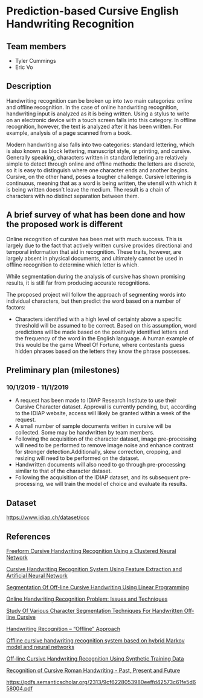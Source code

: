 # Prediction-based Cursive English Handwriting Recognition

## Team members

- Tyler Cummings
- Eric Vo

## Description

Handwriting recognition can be broken up into two main categories: online and offline recognition. In the case of online handwriting recognition, handwriting input is analyzed as it is being written. Using a stylus to write on an electronic device with a touch screen falls into this category. In offline recognition, however, the text is analyzed after it has been written. For example, analysis of a page scanned from a book. 

Modern handwriting also falls into two categories: standard lettering, which is also known as block lettering, manuscript style, or printing, and cursive. Generally speaking, characters written in standard lettering are relatively simple to detect through online and offline methods: the letters are discrete, so it is easy to distinguish where one character ends and another begins. Cursive, on the other hand, poses a tougher challenge. Cursive lettering is continuous, meaning that as a word is being written, the utensil with which it is being written doesn’t leave the medium. The result is a chain of characters with no distinct separation between them. 

## A brief survey of what has been done and how the proposed work is different

Online recognition of cursive has been met with much success. This is largely due to the fact that actively written cursive provides directional and temporal information that aid in recognition. These traits, however, are largely absent in physical documents, and ultimately cannot be used in offline recognition to determine which letter is which. 

While segmentation during the analysis of cursive has shown promising results, it is still far from producing accurate recognitions.

The proposed project will follow the approach of segmenting words into individual characters, but then predict the word based on a number of factors: 
- Characters identified with a high level of certainty above a specific threshold will be assumed to be correct. Based on this assumption, word predictions will be made based on the positively identified letters and the frequency of the word in the English language. A human example of this would be the game Wheel Of Fortune, where contestants guess hidden phrases based on the letters they know the phrase possesses.

## Preliminary plan (milestones)

### 10/1/2019 - 11/1/2019

- A request has been made to IDIAP Research Institute to use their Cursive Character dataset. Approval is currently pending, but, according to the IDIAP website, access will likely be granted within a week of the request.
- A small number of sample documents written in cursive will be collected. Some may be handwritten by team members. 
- Following the acquisition of the character dataset, image pre-processing will need to be performed to remove image noise and enhance contrast for stronger detection.Additionally, skew correction, cropping, and resizing will need to be performed on the dataset.
- Handwritten documents will also need to go through pre-processing similar to that of the character dataset.
- Following the acquisition of the IDIAP dataset, and its subsequent pre-processing, we will train the model of choice and evaluate its results. 

## Dataset

https://www.idiap.ch/dataset/ccc

## References

[Freeform Cursive Handwriting Recognition Using a Clustered Neural Network](https://digital.library.unt.edu/ark:/67531/metadc804845/#description-content-main)

[Cursive Handwriting Recognition System Using Feature Extraction and Artificial Neural Network](https://pdfs.semanticscholar.org/8292/26f8c745645802b7d76ef3587b1c389cc173.pdf)

[Segmentation Of Off-line Cursive Handwriting Using Linear Programming](https://www.sciencedirect.com/science/article/abs/pii/S0031320398000818)

[Online Handwriting Recognition Problem: Issues and Techniques](https://pdfs.semanticscholar.org/f957/3acd8405b5c594314491dedfbeb3bf40750f.pdf)

[Study Of Various Character Segmentation Techniques For Handwritten Off-line Cursive](https://www.semanticscholar.org/paper/STUDY-OF-VARIOUS-CHARACTER-SEGMENTATION-TECHNIQUES-Kaur-Baghla/183ed0b8d77773c22e1f5f455256427b654b2d09)

[Handwriting Recognition – “Offline” Approach](https://cs.stanford.edu/people/adityaj/HandwritingRecognition.pdf)

[Offline cursive handwriting recognition system based on hybrid Markov model and neural networks](https://www.semanticscholar.org/paper/Offline-cursive-handwriting-recognition-system-on-Tay-Khalid/8476059c0d810e252249feffc21c2ea55ee8ee43)

[Off-line Cursive Handwriting Recognition Using Synthetic Training Data](http://citeseerx.ist.psu.edu/viewdoc/download?doi=10.1.1.92.9920&rep=rep1&type=pdf)

[Recognition of Cursive Roman Handwriting - Past, Present and Future](http://citeseerx.ist.psu.edu/viewdoc/download?doi=10.1.1.1.1763&rep=rep1&type=pdf)

https://pdfs.semanticscholar.org/2313/9cf6228053980eeffd42573c61fe5d658004.pdf
